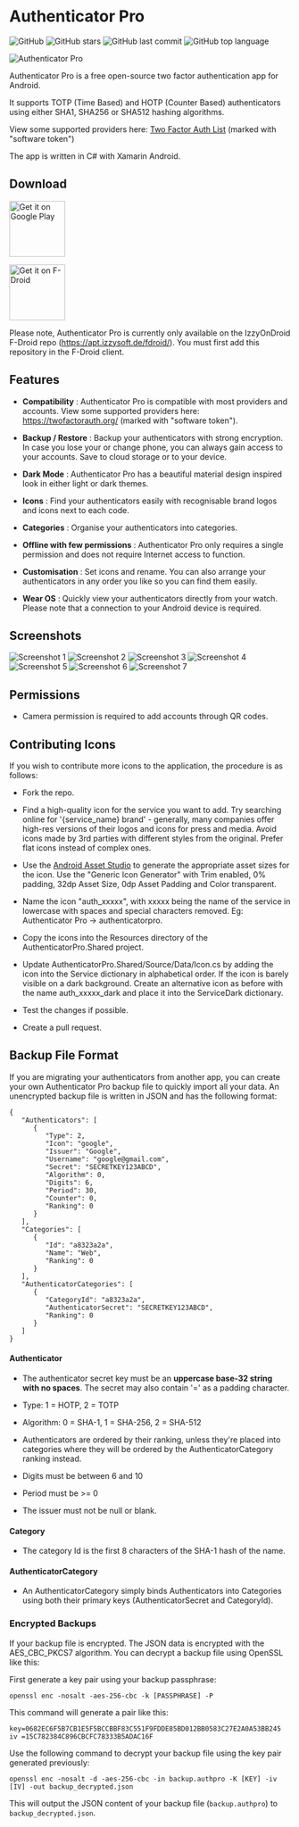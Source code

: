 # Authenticator Pro

![GitHub](https://img.shields.io/github/license/jamie-mh/AuthenticatorPro?style=for-the-badge)
![GitHub stars](https://img.shields.io/github/stars/jamie-mh/AuthenticatorPro?style=for-the-badge)
![GitHub last commit](https://img.shields.io/github/last-commit/jamie-mh/AuthenticatorPro?style=for-the-badge)
![GitHub top language](https://img.shields.io/github/languages/top/jamie-mh/AuthenticatorPro?style=for-the-badge)

![Authenticator Pro](./doc/ic_launcher-web.png)

Authenticator Pro is a free open-source two factor authentication app for Android.

It supports TOTP (Time Based) and HOTP (Counter Based) authenticators using either SHA1, SHA256 or SHA512 hashing algorithms.

View some supported providers here: [Two Factor Auth List](https://twofactorauth.org/) (marked with "software token")

The app is written in C# with Xamarin Android.

## Download

[<img alt="Get it on Google Play" height="100" src="https://raw.githubusercontent.com/jamie-mh/AuthenticatorPro/master/doc/googleplay.png">](https://play.google.com/store/apps/details?id=me.jmh.authenticatorpro)

[<img alt="Get it on F-Droid" height="100" src="https://raw.githubusercontent.com/jamie-mh/AuthenticatorPro/master/doc/fdroid.png">](https://apt.izzysoft.de/fdroid/index/apk/me.jmh.authenticatorpro)

Please note, Authenticator Pro is currently only available on the IzzyOnDroid F-Droid repo (https://apt.izzysoft.de/fdroid/). You must first add this repository in the F-Droid client.

## Features

* **Compatibility** : Authenticator Pro is compatible with most providers and accounts. View some supported providers here: https://twofactorauth.org/ (marked with "software token").

* **Backup / Restore** : Backup your authenticators with strong encryption. In case you lose your or change phone, you can always gain access to your accounts. Save to cloud storage or to your device.

* **Dark Mode** : Authenticator Pro has a beautiful material design inspired look in either light or dark themes.

* **Icons** : Find your authenticators easily with recognisable brand logos and icons next to each code.

* **Categories** : Organise your authenticators into categories.

* **Offline with few permissions** : Authenticator Pro only requires a single permission and does not require Internet access to function.

* **Customisation** : Set icons and rename. You can also arrange your authenticators in any order you like so you can find them easily.

* **Wear OS** : Quickly view your authenticators directly from your watch. Please note that a connection to your Android device is required.

## Screenshots

![Screenshot 1](./doc/screenshot1.png)
![Screenshot 2](./doc/screenshot2.png)
![Screenshot 3](./doc/screenshot3.png)
![Screenshot 4](./doc/screenshot4.png)
![Screenshot 5](./doc/screenshot5.png)
![Screenshot 6](./doc/screenshot6.png)
![Screenshot 7](./doc/screenshot7.png)

## Permissions

* Camera permission is required to add accounts through QR codes.

## Contributing Icons

If you wish to contribute more icons to the application, the procedure is as follows:

* Fork the repo.

* Find a high-quality icon for the service you want to add. Try searching online for '{service_name} brand' - generally, many companies offer high-res versions of their logos and icons for press and media. Avoid icons made by 3rd parties with different styles from the original. Prefer flat icons instead of complex ones.

* Use the [Android Asset Studio](https://romannurik.github.io/AndroidAssetStudio/index.html) to generate the appropriate asset sizes for the icon. Use the "Generic Icon Generator" with Trim enabled, 0% padding, 32dp Asset Size, 0dp Asset Padding and Color transparent.

* Name the icon "auth_xxxxx", with xxxxx being the name of the service in lowercase with spaces and special characters removed. Eg: Authenticator Pro -> authenticatorpro.

* Copy the icons into the Resources directory of the AuthenticatorPro.Shared project.

* Update AuthenticatorPro.Shared/Source/Data/Icon.cs by adding the icon into the Service dictionary in alphabetical order. If the icon is barely visible on a dark background. Create an alternative icon as before with the name auth_xxxxx_dark and place it into the ServiceDark dictionary.

* Test the changes if possible.

* Create a pull request.

## Backup File Format

If you are migrating your authenticators from another app, you can create your own Authenticator Pro backup file to quickly import all your data. An unencrypted backup file is written in JSON and has the following format:

```
{
   "Authenticators": [
      {
         "Type": 2,
         "Icon": "google",
         "Issuer": "Google",
         "Username": "google@gmail.com",
         "Secret": "SECRETKEY123ABCD",
         "Algorithm": 0,
         "Digits": 6,
         "Period": 30,
         "Counter": 0,
         "Ranking": 0
      }
   ],
   "Categories": [
      {
         "Id": "a8323a2a",
         "Name": "Web",
         "Ranking": 0
      }
   ],
   "AuthenticatorCategories": [
      {
         "CategoryId": "a8323a2a",
         "AuthenticatorSecret": "SECRETKEY123ABCD",
         "Ranking": 0
      }
   ]
}
```

#### Authenticator

* The authenticator secret key must be an **uppercase base-32 string with no spaces**. The secret may also contain '=' as a padding character.

* Type: 1 = HOTP, 2 = TOTP

* Algorithm: 0 = SHA-1, 1 = SHA-256, 2 = SHA-512

* Authenticators are ordered by their ranking, unless they're placed into categories where they will be ordered by the AuthenticatorCategory ranking instead.

* Digits must be between 6 and 10

* Period must be >= 0

* The issuer must not be null or blank.

#### Category

* The category Id is the first 8 characters of the SHA-1 hash of the name.

#### AuthenticatorCategory

* An AuthenticatorCategory simply binds Authenticators into Categories using both their primary keys (AuthenticatorSecret and CategoryId).

### Encrypted Backups

If your backup file is encrypted. The JSON data is encrypted with the AES_CBC_PKCS7 algorithm. You can decrypt a backup file using OpenSSL like this:

First generate a key pair using your backup passphrase:

```openssl enc -nosalt -aes-256-cbc -k [PASSPHRASE] -P```

This command will generate a pair like this:

```
key=0682EC6F5B7CB1E5F5BCCBBF83C551F9FDDE85BD012BB0583C27E2A0A53BB245
iv =15C782384C896CBCFC78333B5ADAC16F
```

Use the following command to decrypt your backup file using the key pair generated previously:

```
openssl enc -nosalt -d -aes-256-cbc -in backup.authpro -K [KEY] -iv [IV] -out backup_decrypted.json
```

This will output the JSON content of your backup file (`backup.authpro`) to `backup_decrypted.json`.
